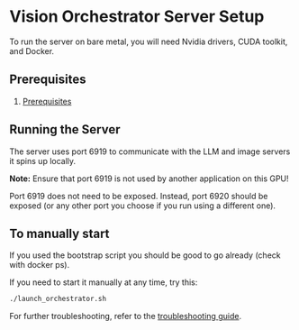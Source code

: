 
# Vision Orchestrator Server Setup

To run the server on bare metal, you will need Nvidia drivers, CUDA toolkit, and Docker.

## Prerequisites

1. [Prerequisites](../../../generic_docs/prerequisites.md)

## Running the Server

The server uses port 6919 to communicate with the LLM and image servers it spins up locally.

**Note:** Ensure that port 6919 is not used by another application on this GPU!

Port 6919 does not need to be exposed. Instead, port 6920 should be exposed (or any other port you choose if you run using a different one).


## To manually start 
If you used the bootstrap script you should be good to go already (check with docker ps). 

If you need to start it manually at any time, try this:
```bash
./launch_orchestrator.sh
```



For further troubleshooting, refer to the [troubleshooting guide](../../../generic_docs/troubleshooting.md).
